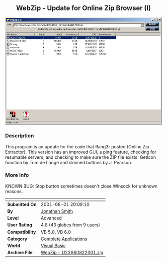 ﻿<div align="center">

## WebZip \- Update for Online Zip Browser \(I\)

<img src="PIC200182114338366.jpg">
</div>

### Description

This program is an update for the code that Rang3r posted (Online Zip Extractor). This version has an improved GUI, a ping feature, checking for resumable servers, and checking to make sure the ZIP file exists. GetIcon function by Tom de Lange and skinned buttons by J. Pearson.
 
### More Info
 
KNOWN BUG: Stop button sometimes doesn't close Winsock for unknown reasons.


<span>             |<span>
---                |---
**Submitted On**   |2001-08-01 20:09:10
**By**             |[Jonathan Smith](https://github.com/Planet-Source-Code/PSCIndex/blob/master/ByAuthor/jonathan-smith.md)
**Level**          |Advanced
**User Rating**    |4.8 (43 globes from 9 users)
**Compatibility**  |VB 5\.0, VB 6\.0
**Category**       |[Complete Applications](https://github.com/Planet-Source-Code/PSCIndex/blob/master/ByCategory/complete-applications__1-27.md)
**World**          |[Visual Basic](https://github.com/Planet-Source-Code/PSCIndex/blob/master/ByWorld/visual-basic.md)
**Archive File**   |[WebZip \- U23960822001\.zip](https://github.com/Planet-Source-Code/jonathan-smith-webzip-update-for-online-zip-browser-i__1-25781/archive/master.zip)








